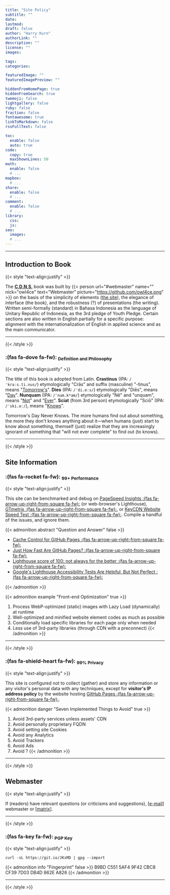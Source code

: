 ```yaml
---
title: "Site Policy"
subtitle: ""
date: 
lastmod: 
draft: false
author: "Harry Kurn"
authorLink: ""
description: ""
license: ""
images: 

tags: 
categories: 

featuredImage: ""
featuredImagePreview: ""

hiddenFromHomePage: true
hiddenFromSearch: true
twemoji: false
lightgallery: false
ruby: false
fraction: false
fontawesome: true
linkToMarkdown: false
rssFullText: false

toc:
  enable: false
  auto: true
code:
  copy: true
  maxShownLines: 50
math:
  enable: false
  # ...
mapbox:
  # ...
share:
  enable: false
  # ...
comment:
  enable: false
  # ...
library:
  css: 
  js: 
seo:
  images: 
  # ...
---
```


<!--more-->

---

## Introduction to Book

{{< style "text-align:justify" >}}

The [**C**.**D**.**N**.**S**.][CDNS] book was built by {{< person url="#webmaster" name=""
nick="owl4ce" text="Webmaster" picture="https://github.com/owl4ce.png" >}} on the basis of the simplicity of
elements ([the site](#site-information)), the elegance of interface (the book), and the robustness (?) of presentations
(the writing). Written semi-formally (standard) in Bahasa Indonesia as the language of Unitary Republic of Indonesia,
as the 3rd pledge of Youth Pledge. Certain sections are also written in English partially for a
specific purpose: alignment with the internationalization of English in
applied science and as the main communicator.

[CDNS]: /humans.txt "Crastinus Dies Nunquam Sciat"

---

{{< /style >}}

### **:(fas fa-dove fa-fw):** <sub>Definition and Philosophy</sub>

{{< style "text-align:justify" >}}

The title of this book is adopted from Latin. **Crastinus** (IPA: `/ˈkraːs.ti.nus/`) etymologically
"Crās" and suffix (masculine) "-tinus", means "<u>Tomorrow's</u>". **Dies** (IPA: `/ˈdi.eːs/`) etymologically "Diēs",
means "<u>Day</u>". **Nunquam** (IPA: `/ˈnum.kʷam/`) etymologically "Nē" and "unquam", means "<u>Not</u>"
and "<u>Ever</u>". **Sciat** (from 3rd person) etymologically "Sciō" (IPA: `/ˈski.oː/`), means "<u>Knows</u>".

Tomorrow's Day Never Knows. The more humans find out about something, the more they don't knows
anything about it—when humans (just) start to know about something, themself (just) realize that they are
increasingly ignorant of something that "will not ever complete" to find out (to knows).

---

{{< /style >}}

## Site Information

### **:(fas fa-rocket fa-fw):** <sub>99+ Performance</sub>

{{< style "text-align:justify" >}}

This site can be benchmarked and debug on [PageSpeed Insights
:(fas fa-arrow-up-right-from-square fa-fw):][ps-i] (or web-browser's Lighthouse),
[GTmetrix :(fas fa-arrow-up-right-from-square fa-fw):][gt-m], or [KeyCDN Website
Speed Test :(fas fa-arrow-up-right-from-square fa-fw):][kC-s].
Compile a handful of the issues, and ignore them.

[ps-i]: https://pagespeed.web.dev/report?url=https%3A%2F%2Fowl4ce.github.io%2Fid%2F "PageSpeed Insights"
[gt-m]: https://gtmetrix.com "GTmetrix"
[kC-s]: https://tools.keycdn.com/speed "KeyCDN Website Speed Test"

{{< admonition abstract "Question and Answer" false >}}
- [Cache Control for GitHub Pages :(fas fa-arrow-up-right-from-square fa-fw):][ccf]
- [Just How Fast Are GitHub Pages? :(fas fa-arrow-up-right-from-square fa-fw):][jhf]
- [Lighthouse score of 100: not always for the better :(fas fa-arrow-up-right-from-square fa-fw):][lso]
- [Google's Lighthouse Accessibility Tests Are Helpful, But Not Perfect :(fas fa-arrow-up-right-from-square fa-fw):][gla]

[ccf]: https://retirednotout.uk/blog/2021/05/cache-control-for-github-pages
       "Cache Control for GitHub Pages"
[jhf]: https://www.jeremymorgan.com/blog/programming/how-fast-are-github-pages
       "Just How Fast Are GitHub Pages?"
[lso]: https://nooshu.com/blog/2019/08/18/lighthouse-score-100-not-always-for-the-better
       "Lighthouse score of 100: not always for the better"
[gla]: https://www.boia.org/blog/googles-lighthouse-accessibility-tests-are-helpful-but-not-perfect
       "Google's Lighthouse Accessibility Tests Are Helpful, But Not Perfect"
{{< /admonition >}}

{{< admonition example "Front-end Optimization" true >}}
1. Process WebP-optimized (static) images with Lazy Load (dynamically) at runtime
2. Well-optimized and minified website element codes as much as possible
3. Conditionally load specific libraries for each page only when needed
4. Less use of 3rd-party libraries (through CDN with a preconnect)
{{< /admonition >}}

---

{{< /style >}}

### **:(fas fa-shield-heart fa-fw):** <sub>99% Privacy</sub>

{{< style "text-align:justify" >}}

This site is configured not to collect (gather) and store any information or any visitor's personal data
with any techniques, except for **visitor's IP address policy** by the website hosting
[GitHub Pages :(fas fa-arrow-up-right-from-square fa-fw):][gh-p].

[gh-p]: https://docs.github.com/en/pages/getting-started-with-github-pages/about-github-pages#data-collection
        "GitHub Pages Data Collection"

{{< admonition danger "Seven Implemented Things to Avoid" true >}}
1. Avoid 3rd-party services unless assets' CDN
2. Avoid personally proprietary FQDN
3. Avoid setting site Cookies
4. Avoid any Analytics
5. Avoid Trackers
6. Avoid Ads
7. Avoid ?
{{< /admonition >}}

---

{{< /style >}}

## Webmaster

{{< style "text-align:justify" >}}

If (readers) have relevant questions (or criticisms and suggestions),
[[e-mail][e-mail]] webmaster or [[matrix][matrix]].

[e-mail]: ../../index.xml "Write E-Mail to Webmaster"
[matrix]: https://matrix.to/#/@owl4ce:matrix.org "Discuss!"

---

{{< /style >}}

### **:(fas fa-key fa-fw):** <sub>PGP Key</sub>

{{< style "text-align:justify" >}}

```shell
curl -sL https://git.io/JKsMD | gpg --import
```

{{< admonition info "Fingerprint" false >}}
B9BD C551 5AF4 9F42 CBC8 CF39 7D03 DB4D 862E A826
{{< /admonition >}}

---

{{< /style >}}
